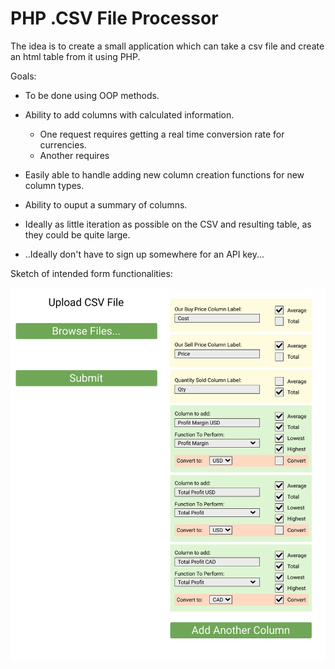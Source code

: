 # PHP .CSV File Processor

The idea is to create a small application which can take a csv file and create an html table from it using PHP.

Goals:

- To be done using OOP methods.
- Ability to add columns with calculated information.
  - One request requires getting a real time conversion rate for currencies.
  - Another requires 
- Easily able to handle adding new column creation functions for new column types.
- Ability to ouput a summary of columns.

- Ideally as little iteration as possible on the CSV and resulting table, as they could be quite large.
- ..Ideally don't have to sign up somewhere for an API key...

Sketch of intended form functionalities:

![Design sketch](/csvProcessorFormSketch.png)

